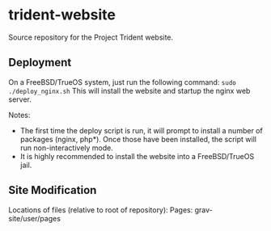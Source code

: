 # trident-website
Source repository for the Project Trident website.

## Deployment
On a FreeBSD/TrueOS system, just run the following command:
`sudo ./deploy_nginx.sh`
This will install the website and startup the nginx web server.

Notes:
* The first time the deploy script is run, it will prompt to install a number of packages (nginx, php*). Once those have been installed, the script will run non-interactively mode.
* It is highly recommended to install the website into a FreeBSD/TrueOS jail.


## Site Modification
Locations of files (relative to root of repository):
Pages: grav-site/user/pages
